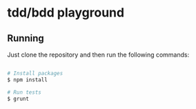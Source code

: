 tdd/bdd playground
==========

## Running

Just clone the repository and then run the following commands:

```bash

# Install packages
$ npm install

# Run tests
$ grunt

```
